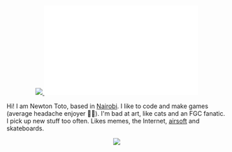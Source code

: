 <p align="center">
  <a href="https://skillicons.dev">
    <img src="https://github-readme-stats.vercel.app/api?username=sokorototo&show=prs_merged&show_icons=true&hide=prs">
    <img src="https://github.com/sokorototo/readme-stats/blob/master/generated/languages.svg" height="205"/>
  </a>
</p>

Hi! I am Newton Toto, based in [Nairobi](https://duckduckgo.com/?q=nairobi&t=hx&va=g&ia=web&iaxm=about). I like to code and make games (average headache enjoyer 🤌🏿). I'm  bad at art, like cats and an FGC fanatic. I pick up new stuff too often. Likes memes, the Internet, [airsoft](https://youtu.be/j8PxqgliIno) and skateboards.

<p align="center">
  <a href="https://skillicons.dev">
    <img src="https://skillicons.dev/icons?i=rust,c,js,wasm,sqlite,vscode,windows,linux,raspberrypi,workers,&perline=5" />
  </a>
</p>
